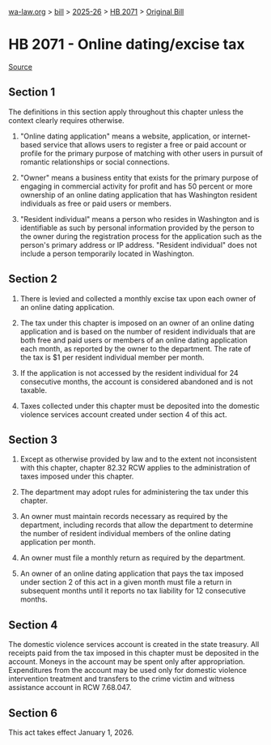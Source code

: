 [wa-law.org](/) > [bill](/bill/) > [2025-26](/bill/2025-26/) > [HB 2071](/bill/2025-26/hb/2071/) > [Original Bill](/bill/2025-26/hb/2071/1/)

# HB 2071 - Online dating/excise tax

[Source](http://lawfilesext.leg.wa.gov/biennium/2025-26/Pdf/Bills/House%20Bills/2071.pdf)

## Section 1
The definitions in this section apply throughout this chapter unless the context clearly requires otherwise.

1. "Online dating application" means a website, application, or internet-based service that allows users to register a free or paid account or profile for the primary purpose of matching with other users in pursuit of romantic relationships or social connections.

2. "Owner" means a business entity that exists for the primary purpose of engaging in commercial activity for profit and has 50 percent or more ownership of an online dating application that has Washington resident individuals as free or paid users or members.

3. "Resident individual" means a person who resides in Washington and is identifiable as such by personal information provided by the person to the owner during the registration process for the application such as the person's primary address or IP address. "Resident individual" does not include a person temporarily located in Washington.

## Section 2
1. There is levied and collected a monthly excise tax upon each owner of an online dating application.

2. The tax under this chapter is imposed on an owner of an online dating application and is based on the number of resident individuals that are both free and paid users or members of an online dating application each month, as reported by the owner to the department. The rate of the tax is $1 per resident individual member per month.

3. If the application is not accessed by the resident individual for 24 consecutive months, the account is considered abandoned and is not taxable.

4. Taxes collected under this chapter must be deposited into the domestic violence services account created under section 4 of this act.

## Section 3
1. Except as otherwise provided by law and to the extent not inconsistent with this chapter, chapter 82.32 RCW applies to the administration of taxes imposed under this chapter.

2. The department may adopt rules for administering the tax under this chapter.

3. An owner must maintain records necessary as required by the department, including records that allow the department to determine the number of resident individual members of the online dating application per month.

4. An owner must file a monthly return as required by the department.

5. An owner of an online dating application that pays the tax imposed under section 2 of this act in a given month must file a return in subsequent months until it reports no tax liability for 12 consecutive months.

## Section 4
The domestic violence services account is created in the state treasury. All receipts paid from the tax imposed in this chapter must be deposited in the account. Moneys in the account may be spent only after appropriation. Expenditures from the account may be used only for domestic violence intervention treatment and transfers to the crime victim and witness assistance account in RCW 7.68.047.

## Section 6
This act takes effect January 1, 2026.

